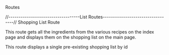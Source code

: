 Routes

//-----------------------------------List Routes----------------------------------// 
Shopping List Route

<!-- INDEX = GETlistRouter.get('/', listController.index) -->
This route gets all the ingredients from the various recipes on the index page and displays them on the shopping list on the main page.

<!-- listRouter.get('/:id', listController.show) -->
This route displays a single pre-existing shopping list by id

